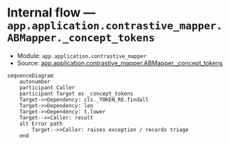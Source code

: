 # Internal flow — `app.application.contrastive_mapper.ABMapper._concept_tokens`

- Module: `app.application.contrastive_mapper`
- Source: [app.application.contrastive_mapper.ABMapper._concept_tokens](../Src/backend/app/application/contrastive_mapper.py#L80)

```mermaid
sequenceDiagram
    autonumber
    participant Caller
    participant Target as _concept_tokens
    Target->>Dependency: cls._TOKEN_RE.findall
    Target->>Dependency: len
    Target->>Dependency: t.lower
    Target-->>Caller: result
    alt Error path
        Target-->>Caller: raises exception / records triage
    end
```